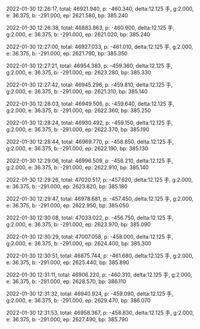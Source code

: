 2022-01-30 12:26:17, total: 46921.940, p: -460.340, delta:12.125 手, g:2.000, e: 36.375, b: -291.000, ep: 2621.580, bp: 385.240

2022-01-30 12:26:38, total: 46883.863, p: -460.900, delta:12.125 手, g:2.000, e: 36.375, b: -291.000, ep: 2621.020, bp: 385.240

2022-01-30 12:27:00, total: 46927.033, p: -461.010, delta:12.125 手, g:2.000, e: 36.375, b: -291.000, ep: 2621.790, bp: 385.350

2022-01-30 12:27:21, total: 46954.383, p: -459.360, delta:12.125 手, g:2.000, e: 36.375, b: -291.000, ep: 2623.280, bp: 385.330

2022-01-30 12:27:42, total: 46945.296, p: -459.810, delta:12.125 手, g:2.000, e: 36.375, b: -291.000, ep: 2621.310, bp: 385.140

2022-01-30 12:28:03, total: 46949.506, p: -459.640, delta:12.125 手, g:2.000, e: 36.375, b: -291.000, ep: 2622.360, bp: 385.250

2022-01-30 12:28:24, total: 46930.492, p: -459.150, delta:12.125 手, g:2.000, e: 36.375, b: -291.000, ep: 2622.370, bp: 385.190

2022-01-30 12:28:44, total: 46969.770, p: -458.850, delta:12.125 手, g:2.000, e: 36.375, b: -291.000, ep: 2622.190, bp: 385.130

2022-01-30 12:29:06, total: 46996.509, p: -458.210, delta:12.125 手, g:2.000, e: 36.375, b: -291.000, ep: 2622.910, bp: 385.140

2022-01-30 12:29:26, total: 47020.517, p: -457.620, delta:12.125 手, g:2.000, e: 36.375, b: -291.000, ep: 2623.820, bp: 385.180

2022-01-30 12:29:47, total: 46978.681, p: -457.450, delta:12.125 手, g:2.000, e: 36.375, b: -291.000, ep: 2622.950, bp: 385.050

2022-01-30 12:30:08, total: 47033.022, p: -456.750, delta:12.125 手, g:2.000, e: 36.375, b: -291.000, ep: 2623.970, bp: 385.090

2022-01-30 12:30:29, total: 47007.058, p: -458.000, delta:12.125 手, g:2.000, e: 36.375, b: -291.000, ep: 2624.400, bp: 385.300

2022-01-30 12:30:51, total: 46875.744, p: -461.680, delta:12.125 手, g:2.000, e: 36.375, b: -291.000, ep: 2625.440, bp: 385.890

2022-01-30 12:31:11, total: 46906.220, p: -460.310, delta:12.125 手, g:2.000, e: 36.375, b: -291.000, ep: 2628.570, bp: 386.110

2022-01-30 12:31:32, total: 46940.924, p: -459.090, delta:12.125 手, g:2.000, e: 36.375, b: -291.000, ep: 2629.470, bp: 386.070

2022-01-30 12:31:53, total: 46958.367, p: -458.830, delta:12.125 手, g:2.000, e: 36.375, b: -291.000, ep: 2627.490, bp: 385.790
